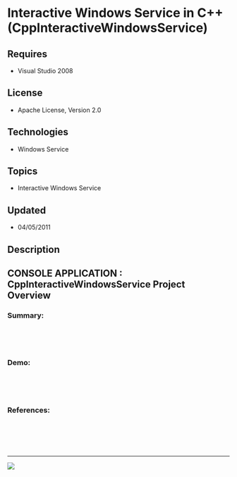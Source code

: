 # Interactive Windows Service in C++ (CppInteractiveWindowsService)
## Requires
- Visual Studio 2008
## License
- Apache License, Version 2.0
## Technologies
- Windows Service
## Topics
- Interactive Windows Service
## Updated
- 04/05/2011
## Description

<p style="font-family:Courier New"></p>
<h2>CONSOLE APPLICATION : CppInteractiveWindowsService Project Overview</h2>
<p style="font-family:Courier New"></p>
<h3>Summary:</h3>
<p style="font-family:Courier New"><br>
<br>
<br>
</p>
<h3>Demo:</h3>
<p style="font-family:Courier New"><br>
<br>
<br>
</p>
<h3>References:</h3>
<p style="font-family:Courier New"><br>
<br>
<br>
<br>
</p>
<hr>
<div><a href="http://go.microsoft.com/?linkid=9759640" style="margin-top:3px"><img src="-onecodelogo">
</a></div>
